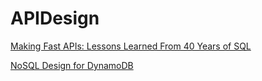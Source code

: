 # APIDesign
[Making Fast APIs: Lessons Learned From 40 Years of SQL](https://nordicapis.com/making-fast-apis-lessons-learned-from-40-years-of-sql/) 

[NoSQL Design for DynamoDB](https://docs.aws.amazon.com/amazondynamodb/latest/developerguide/bp-general-nosql-design.html)

